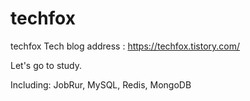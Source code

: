 # techfox
techfox
Tech blog address : https://techfox.tistory.com/

Let's go to study.

Including: JobRur, MySQL, Redis, MongoDB
